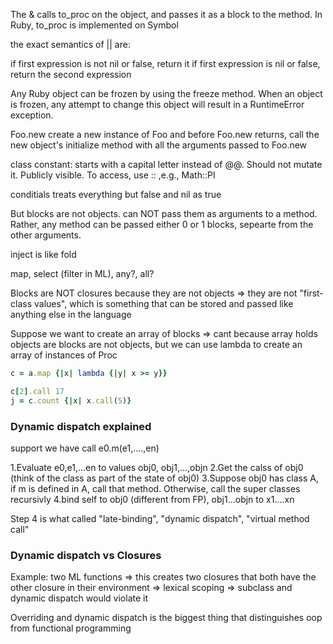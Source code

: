 The & calls to_proc on the object, and passes it as a block to the method. In Ruby, to_proc is implemented on Symbol

the exact semantics of || are:

if first expression is not nil or false, return it
if first expression is nil or false, return the second expression

Any Ruby object can be frozen by using the freeze method. When an object is frozen, any attempt to change this object will result in a RuntimeError exception.

Foo.new create a new instance of Foo and before Foo.new returns, call the new
object's initialize method with all the arguments passed to Foo.new

class constant: starts with a capital letter instead of @@. Should not mutate
it. Publicly visible. To access, use :: ,e.g., Math::PI

conditials treats everything but false and nil as true

But blocks are not objects. can NOT pass them as arguments to a method.
Rather, any method can be passed either 0 or 1 blocks, sepearte from the other
arguments.

inject is like fold

map, select (filter in ML), any?, all?

Blocks are NOT closures because they are not objects => they are not
"first-class values", which is something that can be stored and passed like
anything else in the language

Suppose we want to create an array of blocks => cant because array holds
objects are blocks are not objects, but we can use lambda to create an array
of instances of Proc

```ruby
c = a.map {|x| lambda {|y| x >= y}}

c[2].call 17
j = c.count {|x| x.call(5)}

```

### Dynamic dispatch explained

support we have call e0.m(e1,....,en)

1.Evaluate e0,e1,...en to values obj0, obj1,...,objn
2.Get the calss of obj0 (think of the class as part of the state of obj0)
3.Suppose obj0 has class A, if m is defined in A, call that method. Otherwise, call the super classes recursivly
4.bind self to obj0 (different from FP), obj1...objn to x1....xn

Step 4 is what called "late-binding", "dynamic dispatch", "virtual method call"


### Dynamic dispatch vs Closures

Example: two ML functions
=> this creates two closures that both have the other closure in their environment => lexical scoping => subclass and dynamic dispatch would violate it

Overriding and dynamic dispatch is the biggest thing that distinguishes oop from functional programming

